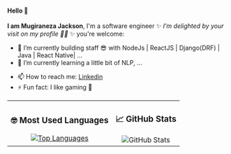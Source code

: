 #### Hello 👋

**I am Mugiraneza Jackson**,  I'm a software engineer ✨ _I'm delighted by your visit on my profile 🤞🏿_ ✨ you're welcome:

- 🔭 I’m currently building staff 😎 with NodeJs | ReactJS | Django(DRF) | Java | React Native| ...
- 🌱 I’m currently learning a little bit of NLP, ...
<!-- - 👯 I’m looking to collaborate on ... -->
<!-- - 💬 Ask me about ... -->
- 📫 How to reach me: [Linkedin](https://www.linkedin.com/in/mugiraneza-jackson-9a7a181b8/)
- ⚡ Fun fact: I like gaming 🤭


<!-- ### 🤓 Most Used Languages

[![Top Langs](https://github-readme-stats-git-main-mugiranezaj.vercel.app/api/top-langs/?username=mugiranezaj&layout=compact&hide=html,css,less)](https://github.com/mugiranezaj/github-readme-stats)

### 📈 Github Stats
<picture>
<source 
  srcset="https://github-readme-stats-git-main-mugiranezaj.vercel.app/api?username=mugiranezaj&show_icons=true&theme=dark&include_all_commits=true&count_private=true"
  media="(prefers-color-scheme: dark)"
/>
<source
  srcset="https://github-readme-stats-git-main-mugiranezaj.vercel.app/api?username=mugiranezaj&show_icons=true&include_all_commits=true&count_private=true&hide=contribs"
  media="(prefers-color-scheme: light), (prefers-color-scheme: no-preference)"
/>
<img src="https://github-readme-stats-git-main-mugiranezaj.vercel.app/api?username=mugiranezaj&show_icons=true&include_all_commits=true&count_private=true&hide=contribs" />
</picture> -->
<div align="center">
<table width="100%"  style="border-collapse: collapse; border: none; width: 100%;">
  <tr>
    <td align="center">
      <h3>🤓 Most Used Languages</h3>
      <a href="https://github.com/user/github-readme-stats">
        <img 
          src="https://github-readme-stats-git-main-mugiranezaj.vercel.app/api/top-langs/?username=mugiranezaj&layout=compact&hide=html,css,less" 
          alt="Top Languages"
        />
      </a>
<!--       <picture>
        <source 
          srcset="https://github-readme-stats-git-main-mugiranezaj.vercel.app/api/top-langs/?username=mugiranezaj&layout=compact&hide=html,css,less&count_private=true"
          media="(prefers-color-scheme: dark)"
        />
        <source 
          srcset="https://github-readme-stats-git-main-mugiranezaj.vercel.app/api/top-langs/?username=mugiranezaj&layout=compact&hide=html,css,less"
          media="(prefers-color-scheme: light), (prefers-color-scheme: no-preference)"
        />
          <img 
          src="https://github-readme-stats-git-main-mugiranezaj.vercel.app/api/top-langs/?username=mugiranezaj&layout=compact&hide=html,css,less" 
          alt="Top Languages"
        />
      </picture> -->
    </td>
    <td align="center">
      <h3>📈 GitHub Stats</h3>
      <picture>
        <source 
          srcset="https://github-readme-stats-git-main-mugiranezaj.vercel.app/api?username=mugiranezaj&show_icons=true&theme=dark&include_all_commits=true&count_private=true"
          media="(prefers-color-scheme: dark)"
        />
        <source
          srcset="https://github-readme-stats-git-main-mugiranezaj.vercel.app/api?username=mugiranezaj&show_icons=true&include_all_commits=true&count_private=true&hide=contribs"
          media="(prefers-color-scheme: light), (prefers-color-scheme: no-preference)"
        />
        <img 
          src="https://github-readme-stats-git-main-mugiranezaj.vercel.app/api?username=mugiranezaj&show_icons=true&include_all_commits=true&count_private=true&hide=contribs" 
          alt="GitHub Stats"
        />
      </picture>
    </td>
  </tr>
</table>
</div>
</div>

<!-- [![GitHub Streak](http://github-readme-streak-stats.herokuapp.com?user=mugiranezaj)](https://git.io/streak-stats) -->
